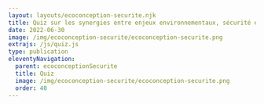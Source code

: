 ```yaml
---
layout: layouts/ecoconception-securite.njk
title: Quiz sur les synergies entre enjeux environnementaux, sécurité et protection des données
date: 2022-06-30
image: /img/ecoconception-securite/ecoconception-securite.png
extrajs: /js/quiz.js
type: publication
eleventyNavigation:
  parent: ecoconceptionSecurite
  title: Quiz
  image: /img/ecoconception-securite/ecoconception-securite.png
  order: 40
---
```


<form class="fr-form-group" data-quiz-json="/js/quiz/quiz-ecoconception-securite.json"></form>